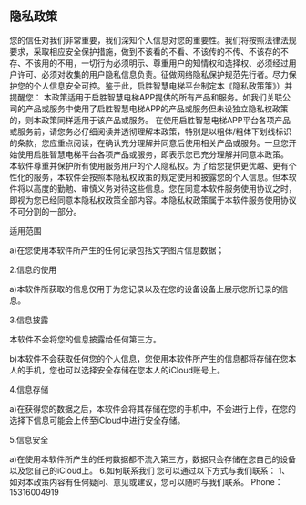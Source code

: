 ## 隐私政策

您的信任对我们非常重要，我们深知个人信息对您的重要性。我们将按照法律法规要求，采取相应安全保护措施，做到不该看的不看、不该传的不传、不该存的不存、不该用的不用，一切行为必须明示、尊重用户的知情权和选择权、必须经过用户许可、必须对收集的用户隐私信息负责。征做网络隐私保护规范先行者。尽力保护您的个人信息安全可控。鉴于此，启胜智慧电梯平台制定本《隐私政策策》）并提醒您：
本政策适用于启胜智慧电梯APP提供的所有产品和服务。如我们关联公司的产品或服务中使用了启胜智慧电梯APP的产品或服务但未设独立隐私权政策的，则本政策同样适用于该产品或服务。
在使用启胜智慧电梯APP平台各项产品或服务前，请您务必仔细阅读并透彻理解本政策，特别是以粗体/粗体下划线标识的条款，您应重点阅读，在确认充分理解并同意后使用相关产品或服务。一旦您开始使用启胜智慧电梯平台各项产品或服务，即表示您已充分理解并同意本政策。
本软件尊重并保护所有使用服务用户的个人隐私权。为了给您提供更优越、更有个性化的服务，本软件会按照本隐私权政策的规定使用和披露您的个人信息。但本软件将以高度的勤勉、审慎义务对待这些信息。您在同意本软件服务使用协议之时，即视为您已经同意本隐私权政策全部内容。本隐私权政策属于本软件服务使用协议不可分割的一部分。

适用范围

a)在您使用本软件所产生的任何记录包括文字图片信息数据；

2.信息的使用

a)本软件所获取的信息仅用于为您记录以及在您的设备设备上展示您所记录的信息。

3.信息披露

本软件不会将您的信息披露给任何第三方。

b)本软件不会获取任何您的个人信息，您使用本软件所产生的信息都将存储在您本人的手机，您也可以选择安全存储在您本人的iCloud账号上。

4.信息存储

a)在获得您的数据之后，本软件会将其存储在您的手机中，不会进行上传，在您的选择下信息可能会上传至iCloud中进行安全存储。

5.信息安全

a)在使用本软件所产生的任何数据都不流入第三方，数据只会存储在您自己的设备以及您自己的iCloud上。
6.如何联系我们
您可以通过以下方式与我们联系：
1、如对本政策内容有任何疑问、意见或建议，您可以随时与我们联系。
Phone：15316004919

 
